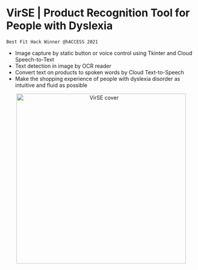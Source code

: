 # VirSE | Product Recognition Tool for People with Dyslexia
```
Best Fit Hack Winner @hACCESS 2021
```
* Image capture by static button or voice control using Tkinter and Cloud Speech-to-Text
* Text detection in image by OCR reader
* Convert text on products to spoken words by Cloud Text-to-Speech
* Make the shopping experience of people with dyslexia disorder as intuitive and fluid as possible

<p align="center">
  <img width="450" alt="VirSE cover" src="https://user-images.githubusercontent.com/60195770/130351823-e6d0fd8c-b643-4753-85ce-48155e239adf.png">
</p>
